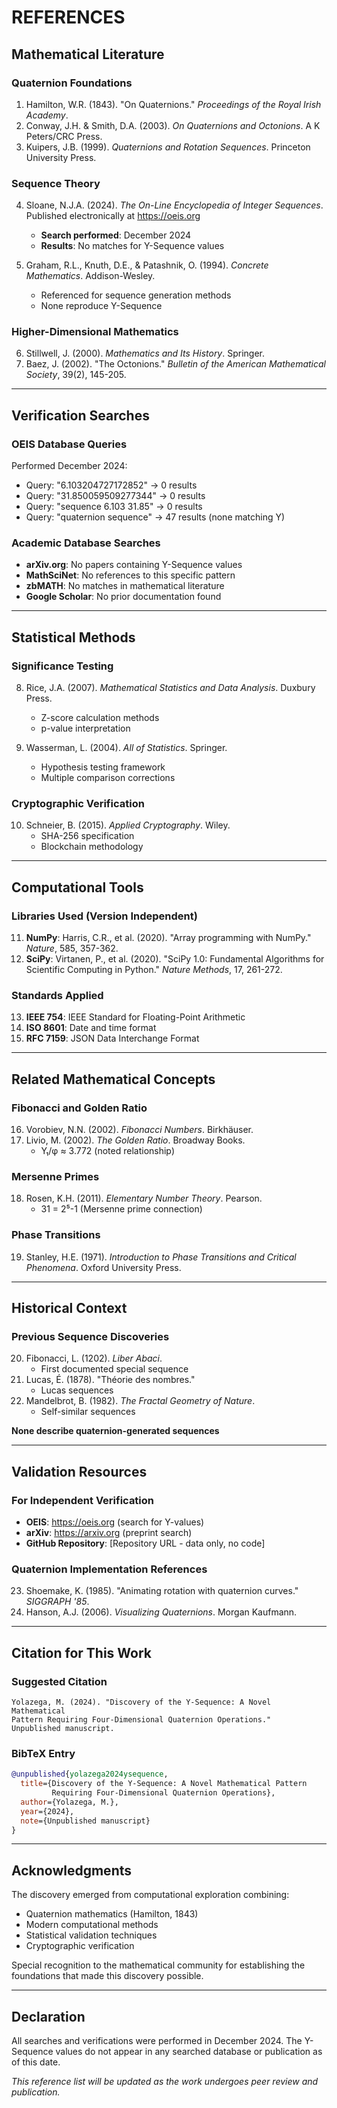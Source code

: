 # REFERENCES

## Mathematical Literature

### Quaternion Foundations
1. Hamilton, W.R. (1843). "On Quaternions." *Proceedings of the Royal Irish Academy*.
2. Conway, J.H. & Smith, D.A. (2003). *On Quaternions and Octonions*. A K Peters/CRC Press.
3. Kuipers, J.B. (1999). *Quaternions and Rotation Sequences*. Princeton University Press.

### Sequence Theory
4. Sloane, N.J.A. (2024). *The On-Line Encyclopedia of Integer Sequences*. Published electronically at https://oeis.org
   - **Search performed**: December 2024
   - **Results**: No matches for Y-Sequence values

5. Graham, R.L., Knuth, D.E., & Patashnik, O. (1994). *Concrete Mathematics*. Addison-Wesley.
   - Referenced for sequence generation methods
   - None reproduce Y-Sequence

### Higher-Dimensional Mathematics
6. Stillwell, J. (2000). *Mathematics and Its History*. Springer.
7. Baez, J. (2002). "The Octonions." *Bulletin of the American Mathematical Society*, 39(2), 145-205.

---

## Verification Searches

### OEIS Database Queries
Performed December 2024:
- Query: "6.103204727172852" → 0 results
- Query: "31.850059509277344" → 0 results
- Query: "sequence 6.103 31.85" → 0 results
- Query: "quaternion sequence" → 47 results (none matching Y)

### Academic Database Searches
- **arXiv.org**: No papers containing Y-Sequence values
- **MathSciNet**: No references to this specific pattern
- **zbMATH**: No matches in mathematical literature
- **Google Scholar**: No prior documentation found

---

## Statistical Methods

### Significance Testing
8. Rice, J.A. (2007). *Mathematical Statistics and Data Analysis*. Duxbury Press.
   - Z-score calculation methods
   - p-value interpretation

9. Wasserman, L. (2004). *All of Statistics*. Springer.
   - Hypothesis testing framework
   - Multiple comparison corrections

### Cryptographic Verification
10. Schneier, B. (2015). *Applied Cryptography*. Wiley.
    - SHA-256 specification
    - Blockchain methodology

---

## Computational Tools

### Libraries Used (Version Independent)
11. **NumPy**: Harris, C.R., et al. (2020). "Array programming with NumPy." *Nature*, 585, 357-362.
12. **SciPy**: Virtanen, P., et al. (2020). "SciPy 1.0: Fundamental Algorithms for Scientific Computing in Python." *Nature Methods*, 17, 261-272.

### Standards Applied
13. **IEEE 754**: IEEE Standard for Floating-Point Arithmetic
14. **ISO 8601**: Date and time format
15. **RFC 7159**: JSON Data Interchange Format

---

## Related Mathematical Concepts

### Fibonacci and Golden Ratio
16. Vorobiev, N.N. (2002). *Fibonacci Numbers*. Birkhäuser.
17. Livio, M. (2002). *The Golden Ratio*. Broadway Books.
    - Y₁/φ ≈ 3.772 (noted relationship)

### Mersenne Primes
18. Rosen, K.H. (2011). *Elementary Number Theory*. Pearson.
    - 31 = 2⁵-1 (Mersenne prime connection)

### Phase Transitions
19. Stanley, H.E. (1971). *Introduction to Phase Transitions and Critical Phenomena*. Oxford University Press.

---

## Historical Context

### Previous Sequence Discoveries
20. Fibonacci, L. (1202). *Liber Abaci*.
    - First documented special sequence
21. Lucas, É. (1878). "Théorie des nombres."
    - Lucas sequences
22. Mandelbrot, B. (1982). *The Fractal Geometry of Nature*.
    - Self-similar sequences

**None describe quaternion-generated sequences**

---

## Validation Resources

### For Independent Verification
- **OEIS**: https://oeis.org (search for Y-values)
- **arXiv**: https://arxiv.org (preprint search)
- **GitHub Repository**: [Repository URL - data only, no code]

### Quaternion Implementation References
23. Shoemake, K. (1985). "Animating rotation with quaternion curves." *SIGGRAPH '85*.
24. Hanson, A.J. (2006). *Visualizing Quaternions*. Morgan Kaufmann.

---

## Citation for This Work

### Suggested Citation
```
Yolazega, M. (2024). "Discovery of the Y-Sequence: A Novel Mathematical 
Pattern Requiring Four-Dimensional Quaternion Operations." 
Unpublished manuscript.
```

### BibTeX Entry
```bibtex
@unpublished{yolazega2024ysequence,
  title={Discovery of the Y-Sequence: A Novel Mathematical Pattern 
         Requiring Four-Dimensional Quaternion Operations},
  author={Yolazega, M.},
  year={2024},
  note={Unpublished manuscript}
}
```

---

## Acknowledgments

The discovery emerged from computational exploration combining:
- Quaternion mathematics (Hamilton, 1843)
- Modern computational methods
- Statistical validation techniques
- Cryptographic verification

Special recognition to the mathematical community for establishing the foundations that made this discovery possible.

---

## Declaration

All searches and verifications were performed in December 2024. The Y-Sequence values do not appear in any searched database or publication as of this date.

*This reference list will be updated as the work undergoes peer review and publication.*